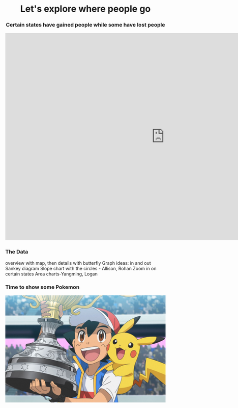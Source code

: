 <h1 style="text-align: center;">Let's explore where people go</h1>
<h3 style="text-align: center;"> Certain states have gained people while some have lost people</h3>

<p align="center">
<iframe seamless frameborder="0" src="https://public.tableau.com/shared/QTSPGKXBM?:embed=yes&display_count=n&:origin=viz_share_link&:showVizHome=no" width = '1000' height = '650' scrolling='yes' ></iframe>
</p>

### The Data
overview with map, then details with butterfly
Graph ideas:
in and out Sankey diagram
Slope chart with the circles - Allison, Rohan
Zoom in on certain states 
Area charts-Yangming, Logan

### Time to show some Pokemon
![](/assets/imgs/pokemon.jpg)